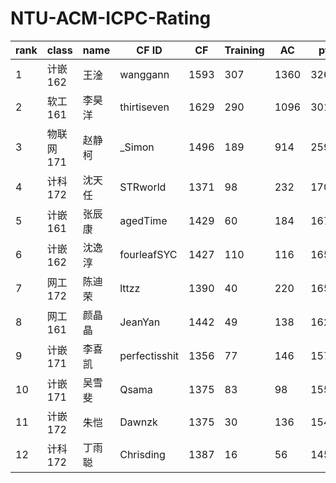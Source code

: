 # NTU-ACM-ICPC-Rating



| rank | class     | name   | CF ID         | CF   | Training | AC   | pt   | Team |
| ---- | --------- | ------ | ------------- | ---- | -------- | ---- | ---- | ---- |
| 1    | 计嵌162   | 王淦   | wanggann      | 1593 | 307      | 1360 | 3260 | 1    |
| 2    | 软工161   | 李昊洋 | thirtiseven   | 1629 | 290      | 1096 | 3015 | 1    |
| 3    | 物联网171 | 赵静柯 | _Simon        | 1496 | 189      | 914  | 2599 | 1    |
| 4    | 计科172   | 沈天任 | STRworld      | 1371 | 98       | 232  | 1701 | 2    |
| 5    | 计嵌161   | 张辰康 | agedTime      | 1429 | 60       | 184  | 1673 | 2    |
| 6    | 计嵌162   | 沈逸淳 | fourleafSYC   | 1427 | 110      | 116  | 1653 | 2    |
| 7    | 网工172   | 陈迪荣 | lttzz         | 1390 | 40       | 220  | 1650 | 3    |
| 8    | 网工161   | 颜晶晶 | JeanYan       | 1442 | 49       | 138  | 1629 | 3    |
| 9    | 计嵌171   | 李喜凯 | perfectisshit | 1356 | 77       | 146  | 1579 | 3    |
| 10   | 计嵌171   | 吴雪斐 | Qsama         | 1375 | 83       | 98   | 1556 | 4    |
| 11   | 计嵌172   | 朱恺   | Dawnzk        | 1375 | 30       | 136  | 1541 | 4    |
| 12   | 计科172   | 丁雨聪 | Chrisding     | 1387 | 16       | 56   | 1459 | 4    |




